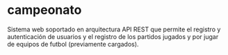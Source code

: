 # campeonato
Sistema web soportado en arquitectura API REST que permite el registro y autenticación de usuarios y el registro de los partidos jugados y por jugar de equipos de futbol (previamente cargados).
